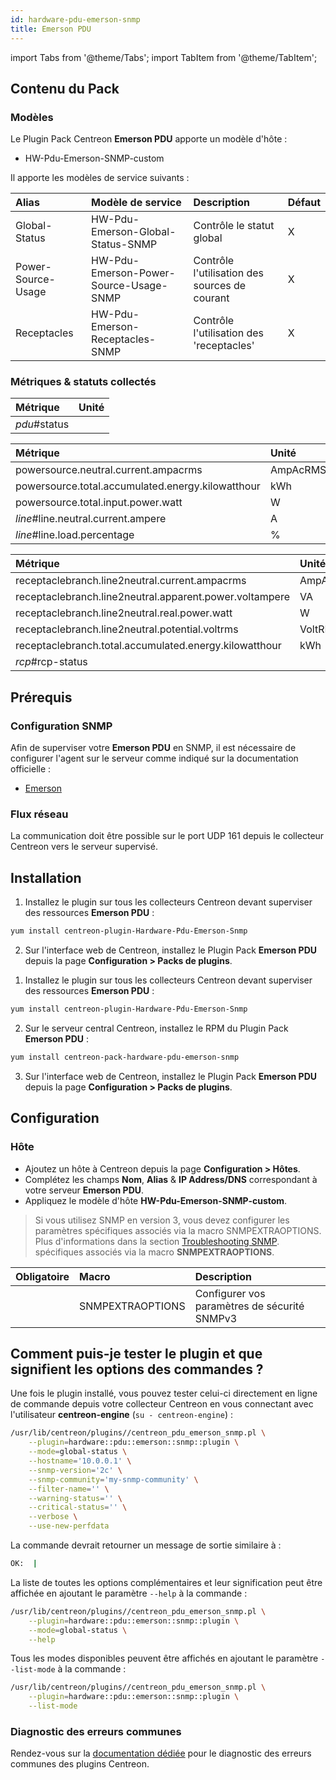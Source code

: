 ```yaml
---
id: hardware-pdu-emerson-snmp
title: Emerson PDU
---
```

import Tabs from '@theme/Tabs';
import TabItem from '@theme/TabItem';


## Contenu du Pack

### Modèles

Le Plugin Pack Centreon **Emerson PDU** apporte un modèle d'hôte :

* HW-Pdu-Emerson-SNMP-custom

Il apporte les modèles de service suivants :

| Alias              | Modèle de service                      | Description                                   | Défaut |
|:-------------------|:---------------------------------------|:----------------------------------------------|:-------|
| Global-Status      | HW-Pdu-Emerson-Global-Status-SNMP      | Contrôle le statut global                     | X      |
| Power-Source-Usage | HW-Pdu-Emerson-Power-Source-Usage-SNMP | Contrôle l'utilisation des sources de courant | X      |
| Receptacles        | HW-Pdu-Emerson-Receptacles-SNMP        | Contrôle l'utilisation des 'receptacles'      | X      |

### Métriques & statuts collectés

<Tabs groupId="sync">
<TabItem value="Global-Status" label="Global-Status">

| Métrique     | Unité |
|:-------------|:------|
| *pdu*#status |       |

</TabItem>
<TabItem value="Power-Source-Usage" label="Power-Source-Usage">

| Métrique                                          | Unité    |
|:--------------------------------------------------|:---------|
| powersource.neutral.current.ampacrms              | AmpAcRMS |
| powersource.total.accumulated.energy.kilowatthour | kWh      |
| powersource.total.input.power.watt                | W        |
| *line*#line.neutral.current.ampere                | A        |
| *line*#line.load.percentage                       | %        |

</TabItem>
<TabItem value="Receptacles" label="Receptacles">

| Métrique                                                | Unité    |
|:--------------------------------------------------------|:---------|
| receptaclebranch.line2neutral.current.ampacrms          | AmpAcRMS |
| receptaclebranch.line2neutral.apparent.power.voltampere | VA       |
| receptaclebranch.line2neutral.real.power.watt           | W        |
| receptaclebranch.line2neutral.potential.voltrms         | VoltRMS  |
| receptaclebranch.total.accumulated.energy.kilowatthour  | kWh      |
| *rcp*#rcp-status                                        |          |

</TabItem>
</Tabs>

## Prérequis

### Configuration SNMP

Afin de superviser votre **Emerson PDU** en SNMP,  il est nécessaire de configurer l'agent sur le serveur comme indiqué sur la documentation officielle :
* [Emerson](https://www.emerson.com/en-us/support/manuals-and-guides)

### Flux réseau

La communication doit être possible sur le port UDP 161 depuis le collecteur
Centreon vers le serveur supervisé.

## Installation

<Tabs groupId="sync">
<TabItem value="Online License" label="Online License">

1. Installez le plugin sur tous les collecteurs Centreon devant superviser des ressources **Emerson PDU** :

```bash
yum install centreon-plugin-Hardware-Pdu-Emerson-Snmp
```

2. Sur l'interface web de Centreon, installez le Plugin Pack **Emerson PDU** depuis la page **Configuration > Packs de plugins**.

</TabItem>
<TabItem value="Offline License" label="Offline License">

1. Installez le plugin sur tous les collecteurs Centreon devant superviser des ressources **Emerson PDU** :

```bash
yum install centreon-plugin-Hardware-Pdu-Emerson-Snmp
```

2. Sur le serveur central Centreon, installez le RPM du Plugin Pack **Emerson PDU** :

```bash
yum install centreon-pack-hardware-pdu-emerson-snmp
```

3. Sur l'interface web de Centreon, installez le Plugin Pack **Emerson PDU** depuis la page **Configuration > Packs de plugins**.

</TabItem>
</Tabs>

## Configuration

### Hôte

* Ajoutez un hôte à Centreon depuis la page **Configuration > Hôtes**.
* Complétez les champs **Nom**, **Alias** & **IP Address/DNS** correspondant à votre serveur **Emerson PDU**.
* Appliquez le modèle d'hôte **HW-Pdu-Emerson-SNMP-custom**.

> Si vous utilisez SNMP en version 3, vous devez configurer les paramètres spécifiques associés via la macro SNMPEXTRAOPTIONS.
> Plus d'informations dans la section [Troubleshooting SNMP](../getting-started/how-to-guides/troubleshooting-plugins.md#snmpv3-options-mapping).
spécifiques associés via la macro **SNMPEXTRAOPTIONS**.

| Obligatoire | Macro            | Description                                  |
|:------------|:-----------------|:---------------------------------------------|
|             | SNMPEXTRAOPTIONS | Configurer vos paramètres de sécurité SNMPv3 |

## Comment puis-je tester le plugin et que signifient les options des commandes ?

Une fois le plugin installé, vous pouvez tester celui-ci directement en ligne
de commande depuis votre collecteur Centreon en vous connectant avec
l'utilisateur **centreon-engine** (`su - centreon-engine`) :

```bash
/usr/lib/centreon/plugins//centreon_pdu_emerson_snmp.pl \
    --plugin=hardware::pdu::emerson::snmp::plugin \
    --mode=global-status \
    --hostname='10.0.0.1' \
    --snmp-version='2c' \
    --snmp-community='my-snmp-community' \
    --filter-name='' \
    --warning-status='' \
    --critical-status='' \
    --verbose \
    --use-new-perfdata
```

La commande devrait retourner un message de sortie similaire à :

```bash
OK:  | 
```

La liste de toutes les options complémentaires et leur signification peut être
affichée en ajoutant le paramètre `--help` à la commande :

```bash
/usr/lib/centreon/plugins//centreon_pdu_emerson_snmp.pl \
    --plugin=hardware::pdu::emerson::snmp::plugin \
    --mode=global-status \
    --help
```

Tous les modes disponibles peuvent être affichés en ajoutant le paramètre
`--list-mode` à la commande :

```bash
/usr/lib/centreon/plugins//centreon_pdu_emerson_snmp.pl \
    --plugin=hardware::pdu::emerson::snmp::plugin \
    --list-mode
```

### Diagnostic des erreurs communes

Rendez-vous sur la [documentation dédiée](../getting-started/how-to-guides/troubleshooting-plugins.md)
pour le diagnostic des erreurs communes des plugins Centreon.